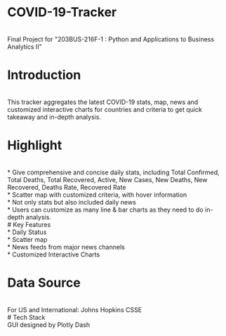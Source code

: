 # COVID-19-Tracker
<br>
Final Project for "203BUS-216F-1 : Python and Applications to Business Analytics II"

# Introduction
<br>
This tracker aggregates the latest COVID-19 stats, map, news and customized interactive charts for countries and criteria to get quick takeaway and in-depth analysis.
<br>

# Highlight
<br>
* Give comprehensive and concise daily stats, including Total Confirmed, Total Deaths, Total Recovered, Active, New Cases, New Deaths, New Recovered, Deaths Rate, Recovered Rate
<br>
* Scatter map with customized criteria, with hover information 
<br>
* Not only stats but also included daily news 
<br>
* Users can customize as many line & bar charts as they need to do in-depth analysis.
<br>
# Key Features
<br>
* Daily Status 
<br>
* Scatter map 
<br>
* News feeds from major news channels
<br>
* Customized Interactive Charts
<br>

# Data Source
<br>
For US and International: Johns Hopkins CSSE
<br>
# Tech Stack
<br>
GUI designed by Plotly Dash
